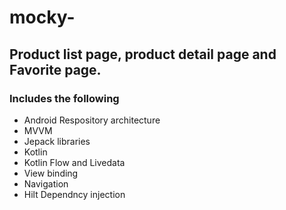 # mocky-
## Product list page, product detail page and Favorite page.

### Includes the following
- Android Respository architecture
- MVVM
- Jepack libraries
- Kotlin
- Kotlin Flow and Livedata
- View binding
- Navigation
- Hilt Dependncy injection
